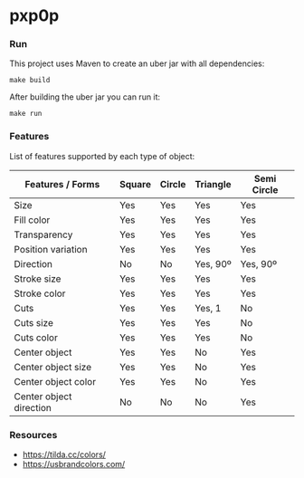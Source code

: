 # pxp0p

### Run

This project uses Maven to create an uber jar with all dependencies:
```
make build
```

After building the uber jar you can run it:
```
make run
```

### Features

List of features supported by each type of object:

| Features / Forms        | Square | Circle | Triangle | Semi Circle |
|-------------------------|--------|--------|----------|-------------|
| Size                    | Yes    | Yes    | Yes      | Yes         |
| Fill color              | Yes    | Yes    | Yes      | Yes         |
| Transparency            | Yes    | Yes    | Yes      | Yes         |
| Position variation      | Yes    | Yes    | Yes      | Yes         |
| Direction               | No     | No     | Yes, 90º | Yes, 90º    |
| Stroke size             | Yes    | Yes    | Yes      | Yes         |
| Stroke color            | Yes    | Yes    | Yes      | Yes         |
| Cuts                    | Yes    | Yes    | Yes, 1   | No          |
| Cuts size               | Yes    | Yes    | Yes      | No          |
| Cuts color              | Yes    | Yes    | Yes      | No          |
| Center object           | Yes    | Yes    | No       | Yes         |
| Center object size      | Yes    | Yes    | No       | Yes         |
| Center object color     | Yes    | Yes    | No       | Yes         |
| Center object direction | No     | No     | No       | Yes         |

### Resources

* https://tilda.cc/colors/
* https://usbrandcolors.com/